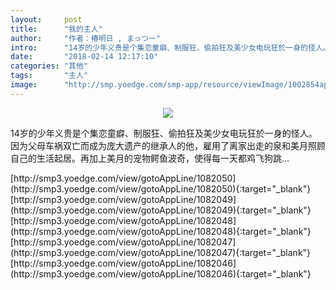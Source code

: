 ```yaml
---
layout:     post
title:      "我的主人"
author:     "作者：椿明日 , まっつー"
intro:      "14岁的少年义贵是个集恋童癖、制服狂、偷拍狂及美少女电玩狂於一身的怪人。因为父母车祸双亡而成为庞大遗产的继承人的他，雇用了离家出走的泉和美月照顾自己的生活起居。再加上美月的宠物鳄鱼波奇，使得每一天都鸡飞狗跳…"
date:       "2018-02-14 12:17:10"
categories: "其他"
tags:       "主人"
image:      "http://smp.yoedge.com/smp-app/resource/viewImage/1002854appline.png"
---
```

<div style="text-align: center">
<p><img src="http://smp.yoedge.com/smp-app/resource/viewImage/1002854appline.png"/></p>
</div>
<p class="post-meta">
<span>14岁的少年义贵是个集恋童癖、制服狂、偷拍狂及美少女电玩狂於一身的怪人。因为父母车祸双亡而成为庞大遗产的继承人的他，雇用了离家出走的泉和美月照顾自己的生活起居。再加上美月的宠物鳄鱼波奇，使得每一天都鸡飞狗跳…</span>
</p>
[http://smp3.yoedge.com/view/gotoAppLine/1082050](http://smp3.yoedge.com/view/gotoAppLine/1082050){:target="_blank"}
[http://smp3.yoedge.com/view/gotoAppLine/1082049](http://smp3.yoedge.com/view/gotoAppLine/1082049){:target="_blank"}
[http://smp3.yoedge.com/view/gotoAppLine/1082048](http://smp3.yoedge.com/view/gotoAppLine/1082048){:target="_blank"}
[http://smp3.yoedge.com/view/gotoAppLine/1082047](http://smp3.yoedge.com/view/gotoAppLine/1082047){:target="_blank"}
[http://smp3.yoedge.com/view/gotoAppLine/1082046](http://smp3.yoedge.com/view/gotoAppLine/1082046){:target="_blank"}


